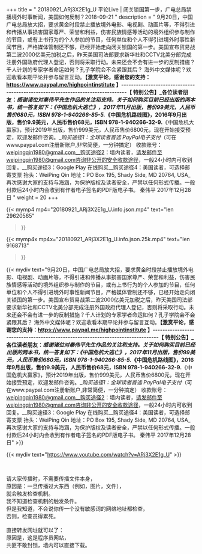 +++
title = " 20180921_ARj3X2E1g_U 平论Live | 闭关锁国第一步，广电总局禁播境外时事新闻，美国如何反制？2018-09-21 "
description = " 9月20日，中国广电总局放大招，要求黄金时段禁止播放境外电影、电视剧、动画片等，不得引进和传播从事损害国家尊严、荣誉和利益，伤害民族情感等活动的境外组织参与制作的节目，或有上书行为的个人参加的节目，任何单位和个人不得引进境外时事性新闻节目，严格媒体管制还不够，已经开始走向闭关锁国的第一步。美国宣布贸易战第二波2000亿美元加税之后，昨天美国司法部要求新华社和CCTV北美分部完成注册外国政府代理人登记，否则将采取行动。未来还会不会有进一步的反制措施？千人计划的专家学者命运如何？孔子学院会不会紧跟其后？ 海外中文媒体呢？欢迎收看本期平论并参与留言互动。__【激赏平论，感谢您的支持：https://www.paypal.me/highpointinstitute 】_-------------------------------------------------------------------------------_【 特别公告】_各位读者朋友：_感谢诸位对秦伟平先生作品的关注和支持。_关于如何购买目前已经出版的两本书，统一答复如下：_《中国危机大逃亡》，2017年11月出版，售价99美元，人民币售价680元，ISBN 978-1-940266-85-5._《中国危机路线图》，2016年9月出版，售价9.9美元，人民币售价68元，ISBN 978-1-940266-32-9.__《中国危机大赢家》，预计2019年出版，售价999美元，人民币售价6800元，现在开始接受预定，欢迎发邮件咨询。__购买途径1：全球读者首选 PayPal电子支付_（可在www.paypal.com注册新账户,非常简便，一分钟搞定）     收款账号：weipingqin1980@gmail.com__购买途径2：墙内读者，请发邮件至weipingqin1980@gmail.com咨询非公开的安全收款途径，一般24小时内可收到回复。__购买途径3：Google Play 在线购买__购买途径4：美国读者，可选择邮寄支票     抬头：WeiPing Qin     地址：PO Box 195, Shady Side, MD 20764, USA_再次感谢大家的支持与海涵，为保护版权及读者安全，严禁以任何形式传播。一般付款后24小时内会收到有作者电子签名的PDF版电子书。     秦伟平     2017年12月28日 "
weight = 20
+++

{{< mymp4 mp4="20180921_ARj3X2E1g_U.info.json.mp4" 
text="len 29620565"
>}}

{{< mymp4x  mp4x="20180921_ARj3X2E1g_U.info.json.25k.mp4"
text="len 9168713"
>}}


{{< mydiv text="9月20日，中国广电总局放大招，要求黄金时段禁止播放境外电影、电视剧、动画片等，不得引进和传播从事损害国家尊严、荣誉和利益，伤害民族情感等活动的境外组织参与制作的节目，或有上书行为的个人参加的节目，任何单位和个人不得引进境外时事性新闻节目，严格媒体管制还不够，已经开始走向闭关锁国的第一步。美国宣布贸易战第二波2000亿美元加税之后，昨天美国司法部要求新华社和CCTV北美分部完成注册外国政府代理人登记，否则将采取行动。未来还会不会有进一步的反制措施？千人计划的专家学者命运如何？孔子学院会不会紧跟其后？ 海外中文媒体呢？欢迎收看本期平论并参与留言互动。__【激赏平论，感谢您的支持：https://www.paypal.me/highpointinstitute 】_-------------------------------------------------------------------------------_【 特别公告】_各位读者朋友：_感谢诸位对秦伟平先生作品的关注和支持。_关于如何购买目前已经出版的两本书，统一答复如下：_《中国危机大逃亡》，2017年11月出版，售价99美元，人民币售价680元，ISBN 978-1-940266-85-5._《中国危机路线图》，2016年9月出版，售价9.9美元，人民币售价68元，ISBN 978-1-940266-32-9.__《中国危机大赢家》，预计2019年出版，售价999美元，人民币售价6800元，现在开始接受预定，欢迎发邮件咨询。__购买途径1：全球读者首选 PayPal电子支付_（可在www.paypal.com注册新账户,非常简便，一分钟搞定）     收款账号：weipingqin1980@gmail.com__购买途径2：墙内读者，请发邮件至weipingqin1980@gmail.com咨询非公开的安全收款途径，一般24小时内可收到回复。__购买途径3：Google Play 在线购买__购买途径4：美国读者，可选择邮寄支票     抬头：WeiPing Qin     地址：PO Box 195, Shady Side, MD 20764, USA_再次感谢大家的支持与海涵，为保护版权及读者安全，严禁以任何形式传播。一般付款后24小时内会收到有作者电子签名的PDF版电子书。     秦伟平     2017年12月28日" >}}
<br>

{{< mydiv text="https://www.youtube.com/watch?v=ARj3X2E1g_U" >}}


<br>

请大家传播时，不需要传播文件本身，<br>
原因是：一旦传播过大东西（例如，图片，文件），<br>
就会触发检查机制。<br>
我不知道检查机制的触发条件。<br>
但是我知道，不会说你传一个没有敏感词的网络地址都检查，<br>
否则，检查员得累死。<br><br>
直接转发网址就可以了：<br>
原因是，这是程序员网站，<br>
共匪不敢封锁，墙内可以直接下载。


